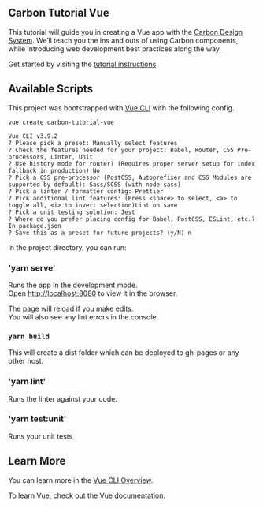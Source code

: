 ## Carbon Tutorial Vue

This tutorial will guide you in creating a Vue app with the [Carbon Design System](https://www.carbondesignsystem.com/). We’ll teach you the ins and outs of using Carbon components, while introducing web development best practices along the way.

Get started by visiting the [tutorial instructions](https://www.carbondesignsystem.com/tutorial/vue/overview).

## Available Scripts

This project was bootstrapped with [Vue CLI](https://cli.vuejs.org/) with the following config.

```
vue create carbon-tutorial-vue

Vue CLI v3.9.2
? Please pick a preset: Manually select features
? Check the features needed for your project: Babel, Router, CSS Pre-processors, Linter, Unit
? Use history mode for router? (Requires proper server setup for index fallback in production) No
? Pick a CSS pre-processor (PostCSS, Autoprefixer and CSS Modules are supported by default): Sass/SCSS (with node-sass)
? Pick a linter / formatter config: Prettier
? Pick additional lint features: (Press <space> to select, <a> to toggle all, <i> to invert selection)Lint on save
? Pick a unit testing solution: Jest
? Where do you prefer placing config for Babel, PostCSS, ESLint, etc.? In package.json
? Save this as a preset for future projects? (y/N) n
```

In the project directory, you can run:

### 'yarn serve'

Runs the app in the development mode.<br>
Open [http://localhost:8080](http://localhost:8080) to view it in the browser.

The page will reload if you make edits.<br>
You will also see any lint errors in the console.

### `yarn build`

This will create a dist folder which can be deployed to gh-pages or any other host.

### 'yarn lint'

Runs the linter against your code.

### 'yarn test:unit'

Runs your unit tests

## Learn More

You can learn more in the [Vue CLI Overview](https://cli.vuejs.org/guide).

To learn Vue, check out the [Vue documentation](https://vuejs.org/).
